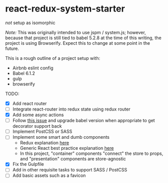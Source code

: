 # react-redux-system-starter
*not* setup as isomorphic

*Note:* This was originally intended to use jspm / system.js; however, because that project is still tied to babel 5.2.8 at the time of this writing, the project is using Browserify.  Expect this to change at some point in the future.

This is a rough outline of a project setup with:

* Airbnb eslint config
* Babel 6.1.2
* gulp
* browserify

TODO:

- [x] Add react router
- [ ] Integrate react-router into redux state using redux router
- [x] Add some async actions
- [ ] Follow [this issue](https://phabricator.babeljs.io/T2645) and upgrade babel version when appropriate to get decorator support back
- [ ] Implement PostCSS or SASS
- [ ] Implement some smart and dumb components
  * Redux explanation [here](http://redux.js.org/docs/basics/UsageWithReact.html)
  * Generic React best practice explanation [here](https://medium.com/@dan_abramov/smart-and-dumb-components-7ca2f9a7c7d0)
  * In this project, "container" components "connect" the store to props, and "presentation" components are store-agnostic
- [x] Fix the Gulpfile
- [ ] Add in other requisite tasks to support SASS / PostCSS
- [ ] Add basic assets such as a favicon
